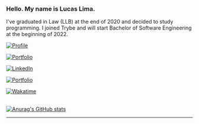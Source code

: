 ### Hello. My name is Lucas Lima.

I've graduated in Law (LLB) at the end of 2020 and decided to study programming. I joined Trybe and will start Bachelor of Software Engineering at the beginning of 2022.

<div>
  
  [![Profile](https://komarev.com/ghpvc/?username=lucassauro&message=Visits&color=955bfb)](https://github.com/lucassauro)
   
  [![Portfolio](https://img.shields.io/static/v1?&label=Check+out&message=My+portfolio&color=955bfb&style=flat)](http://lucassauro.github.io)
  
  [![LinkedIn](https://img.shields.io/static/v1?logo=linkedin&label=Linkedin&message=Lucas+Lima&color=blue)](https://www.linkedin.com/in/lucas-lima-teixeira/)
  
  [![Portfolio](https://img.shields.io/static/v1?logo=hackerrank&label=HackerRank&message=Lucassauro&color=1ba94c&style=flat)](https://www.hackerrank.com/lucassauro)
  
  [![Wakatime](https://Wakatime.com/badge/user/c9ea92f1-9424-4e76-9310-0d296f97b568.svg)](https://Wakatime.com/@lucassauro)

       
</div>

<!-- <div align="center"> -->
  <br>
  <a href="https://github.com/lucassauro">
    <img align="center" src="https://github-readme-stats.vercel.app/api?username=lucassauro&count_private=true&show_icons=true&theme=github_dark" alt="Anurag's GitHub stats"/>
  </a>
<!--   <br>
  <a href="https://wakatime.com/@lucassauro">
    <img align="center" src="https://github-readme-stats.vercel.app/api/wakatime?username=lucassauro&theme=github_dark" alt="willianrod's wakatime stats" />
  </a>
  <a href="https://github.com/lucassauro">
    <img align="center" src="https://github-readme-stats.vercel.app/api/top-langs/?username=lucassauro&count_private=true&theme=github_dark" alt="Top languages" height="195" />
  </a> -->
<!-- </div> -->



* * *
